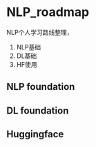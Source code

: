 # NLP_roadmap
NLP个人学习路线整理，
1. NLP基础
2. DL基础
3. HF使用
## NLP foundation
## DL foundation
## Huggingface